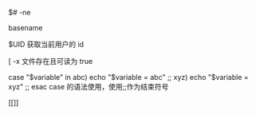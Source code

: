 $# -ne 

basename

$UID 
获取当前用户的 id

[ -x
文件存在且可读为 true

case "$variable" in
abc) echo "\$variable = abc" ;;
xyz) echo "\$variable = xyz" ;;
esac
case 的语法使用，使用;;作为结束符号

[[]]
